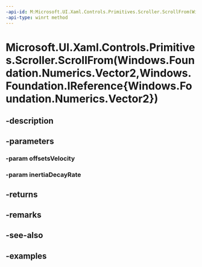 ```yaml
---
-api-id: M:Microsoft.UI.Xaml.Controls.Primitives.Scroller.ScrollFrom(Windows.Foundation.Numerics.Vector2,Windows.Foundation.IReference{Windows.Foundation.Numerics.Vector2})
-api-type: winrt method
---
```


# Microsoft.UI.Xaml.Controls.Primitives.Scroller.ScrollFrom(Windows.Foundation.Numerics.Vector2,Windows.Foundation.IReference{Windows.Foundation.Numerics.Vector2})

<!--
public Microsoft.UI.Xaml.Controls.ScrollInfo ScrollFrom (System.Numerics.Vector2 offsetsVelocity, System.Nullable<System.Numerics.Vector2> inertiaDecayRate);
-->


## -description

## -parameters

### -param offsetsVelocity

### -param inertiaDecayRate

## -returns

## -remarks

## -see-also

## -examples


